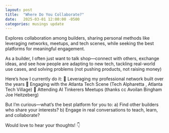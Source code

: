 ```yaml
---
layout: post
title:  "Where Do You Collaborate?"
date:   2025-03-01 12:00:00 -0500
categories: musings update
---
```

Explores collaboration among builders, sharing personal methods like leveraging networks, meetups, and tech scenes, while seeking the best platforms for meaningful engagement.

As a builder, I often just want to talk shop—connect with others, exchange ideas, and see how people are adapting to new tech, tackling real-world use cases, and solving problems (not pushing products, not raising money)

Here’s how I currently do it:
🔹 Leveraging my professional network built over the years
🔹 Engaging with the Atlanta Tech Scene (Tech Alpharetta , Atlanta Tech Village)
🔹 Attending AI Tinkerers Meetups (thanks cc Avoilan Bingham Joe Heitzeberg)

But I’m curious—what’s the best platform for you to:
a) Find other builders who share your interests?
b) Engage in real conversations to teach, learn, and collaborate?


Would love to hear your thoughts! 👇